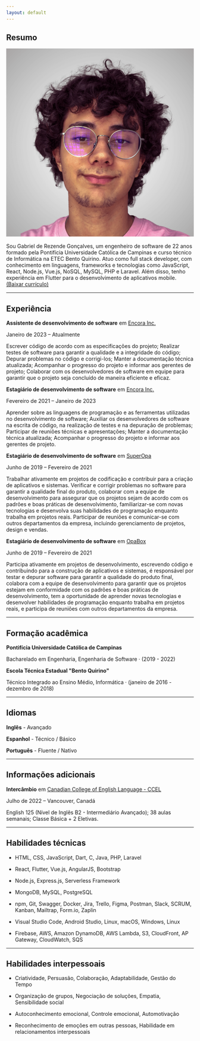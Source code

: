 ```yaml
---
layout: default
---
```


## Resumo

<img class="profile-picture" src="assets/img/user.png">

Sou Gabriel de Rezende Gonçalves, um engenheiro de software de 22 anos formado pela Pontifícia Universidade Católica de Campinas e curso técnico de Informática na ETEC Bento Quirino. Atuo como full stack developer, com conhecimento em linguagens, frameworks e tecnologias como JavaScript, React, Node.js, Vue.js, NoSQL, MySQL, PHP e Laravel. Além disso, tenho experiência em Flutter para o desenvolvimento de aplicativos mobile.
<a style="" href="/assets/pdf/curriculo.pdf" download="Gabriel de Rezende Gonçalves - Currículo">(Baixar currículo)</a>

---

## Experiência

**Assistente de desenvolvimento de software** em <a href="https://www.linkedin.com/company/encorainc/" target="_blank">Encora Inc.</a>

Janeiro de 2023 – Atualmente

Escrever código de acordo com as especificações do projeto; Realizar testes de software para garantir a qualidade e a integridade do código; Depurar problemas no código e corrigi-los; Manter a documentação técnica atualizada; Acompanhar o progresso do projeto e informar aos gerentes de projeto; Colaborar com os desenvolvedores de software em equipe para garantir que o projeto seja concluído de maneira eficiente e eficaz.

**Estagiário de desenvolvimento de software** em <a href="https://www.linkedin.com/company/encorainc/" target="_blank">Encora Inc.</a>

Fevereiro de 2021 – Janeiro de 2023

Aprender sobre as linguagens de programação e as ferramentas utilizadas no desenvolvimento de software; Auxiliar os desenvolvedores de software na escrita de código, na realização de testes e na depuração de problemas; Participar de reuniões técnicas e apresentações; Manter a documentação técnica atualizada; Acompanhar o progresso do projeto e informar aos gerentes de projeto.

**Estagiário de desenvolvimento de software** em <a href="https://www.linkedin.com/company/superopabrasil/" target="_blank">SuperOpa</a>

Junho de 2019 – Fevereiro de 2021

Trabalhar ativamente em projetos de codificação e contribuir para a criação de aplicativos e sistemas. Verificar e corrigir problemas no software para garantir a qualidade final do produto, colaborar com a equipe de desenvolvimento para assegurar que os projetos sejam de acordo com os padrões e boas práticas de desenvolvimento, familiarizar-se com novas tecnologias e desenvolva suas habilidades de programação enquanto trabalha em projetos reais. Participar de reuniões e comunicar-se com outros departamentos da empresa, incluindo gerenciamento de projetos, design e vendas.

**Estagiário de desenvolvimento de software** em <a href="https://www.linkedin.com/company/opa-tech/" target="_blank">OpaBox</a>

Junho de 2019 – Fevereiro de 2021

Participa ativamente em projetos de desenvolvimento, escrevendo código e contribuindo para a construção de aplicativos e sistemas, é responsável por testar e depurar software para garantir a qualidade do produto final, colabora com a equipe de desenvolvimento para garantir que os projetos estejam em conformidade com os padrões e boas práticas de desenvolvimento, tem a oportunidade de aprender novas tecnologias e desenvolver habilidades de programação enquanto trabalha em projetos reais, e participa de reuniões com outros departamentos da empresa.

---

## Formação acadêmica

**Pontifícia Universidade Católica de Campinas**

Bacharelado em Engenharia, Engenharia de Software · (2019 - 2022)

**Escola Técnica Estadual "Bento Quirino"**

Técnico Integrado ao Ensino Médio, Informática · (janeiro de 2016 - dezembro
de 2018)

---

## Idiomas

**Inglês** - Avançado

**Espanhol** - Técnico / Básico

**Português** - Fluente / Nativo

---

## Informações adicionais

**Intercâmbio** em <a href="https://canada-english.com/pt/smrt-english-esl" target="_blank">Canadian College of English Language - CCEL</a>

Julho de 2022 – Vancouver, Canadá

English 125 (Nível de Inglês B2 - Intermediário Avançado); 38 aulas semanais; Classe Básica + 2 Eletivas.

---

## Habilidades técnicas

- HTML, CSS, JavaScript, Dart, C, Java, PHP, Laravel

- React, Flutter, Vue.js, AngularJS, Bootstrap

- Node.js, Express.js, Serverless Framework

- MongoDB, MySQL, PostgreSQL

- npm, Git, Swagger, Docker, Jira, Trello, Figma, Postman, Slack, SCRUM,
  Kanban, Mailtrap, Form.io, Zaplin

- Visual Studio Code, Android Studio, Linux, macOS, Windows, Linux

- Firebase, AWS, Amazon DynamoDB, AWS Lambda, S3, CloudFront, AP
  Gateway, CloudWatch, SQS

---

## Habilidades interpessoais

- Criatividade, Persuasão, Colaboração, Adaptabilidade, Gestão do Tempo

- Organização de grupos, Negociação de soluções, Empatia, Sensibilidade social

- Autoconhecimento emocional, Controle emocional, Automotivação

- Reconhecimento de emoções em outras pessoas, Habilidade em relacionamentos interpessoais
